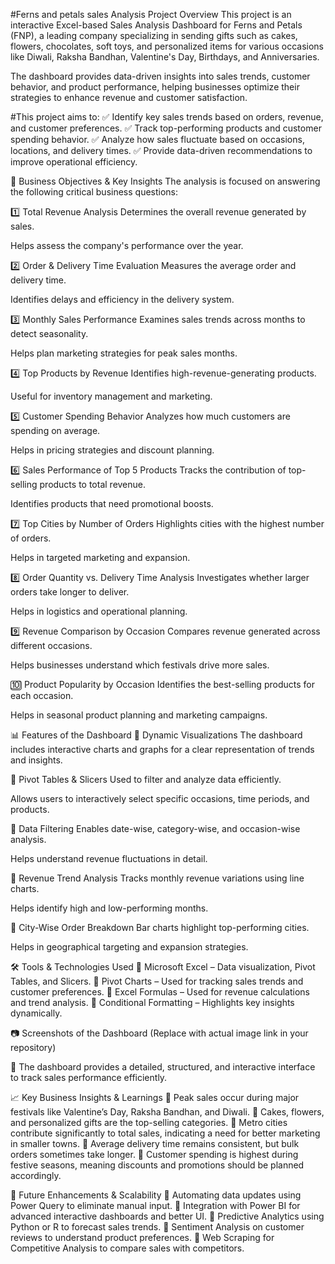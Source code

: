 #Ferns and petals sales Analysis
Project Overview
This project is an interactive Excel-based Sales Analysis Dashboard for Ferns and Petals (FNP), a leading company specializing in sending gifts such as cakes, flowers, chocolates, soft toys, and personalized items for various occasions like Diwali, Raksha Bandhan, Valentine's Day, Birthdays, and Anniversaries.

The dashboard provides data-driven insights into sales trends, customer behavior, and product performance, helping businesses optimize their strategies to enhance revenue and customer satisfaction.

#This project aims to:
✅ Identify key sales trends based on orders, revenue, and customer preferences.
✅ Track top-performing products and customer spending behavior.
✅ Analyze how sales fluctuate based on occasions, locations, and delivery times.
✅ Provide data-driven recommendations to improve operational efficiency.

🎯 Business Objectives & Key Insights
The analysis is focused on answering the following critical business questions:

1️⃣ Total Revenue Analysis
Determines the overall revenue generated by sales.

Helps assess the company's performance over the year.

2️⃣ Order & Delivery Time Evaluation
Measures the average order and delivery time.

Identifies delays and efficiency in the delivery system.

3️⃣ Monthly Sales Performance
Examines sales trends across months to detect seasonality.

Helps plan marketing strategies for peak sales months.

4️⃣ Top Products by Revenue
Identifies high-revenue-generating products.

Useful for inventory management and marketing.

5️⃣ Customer Spending Behavior
Analyzes how much customers are spending on average.

Helps in pricing strategies and discount planning.

6️⃣ Sales Performance of Top 5 Products
Tracks the contribution of top-selling products to total revenue.

Identifies products that need promotional boosts.

7️⃣ Top Cities by Number of Orders
Highlights cities with the highest number of orders.

Helps in targeted marketing and expansion.

8️⃣ Order Quantity vs. Delivery Time Analysis
Investigates whether larger orders take longer to deliver.

Helps in logistics and operational planning.

9️⃣ Revenue Comparison by Occasion
Compares revenue generated across different occasions.

Helps businesses understand which festivals drive more sales.

🔟 Product Popularity by Occasion
Identifies the best-selling products for each occasion.

Helps in seasonal product planning and marketing campaigns.

📊 Features of the Dashboard
🔹 Dynamic Visualizations
The dashboard includes interactive charts and graphs for a clear representation of trends and insights.

🔹 Pivot Tables & Slicers
Used to filter and analyze data efficiently.

Allows users to interactively select specific occasions, time periods, and products.

🔹 Data Filtering
Enables date-wise, category-wise, and occasion-wise analysis.

Helps understand revenue fluctuations in detail.

🔹 Revenue Trend Analysis
Tracks monthly revenue variations using line charts.

Helps identify high and low-performing months.

🔹 City-Wise Order Breakdown
Bar charts highlight top-performing cities.

Helps in geographical targeting and expansion strategies.

🛠 Tools & Technologies Used
🔹 Microsoft Excel – Data visualization, Pivot Tables, and Slicers.
🔹 Pivot Charts – Used for tracking sales trends and customer preferences.
🔹 Excel Formulas – Used for revenue calculations and trend analysis.
🔹 Conditional Formatting – Highlights key insights dynamically.

📷 Screenshots of the Dashboard
(Replace with actual image link in your repository)

📌 The dashboard provides a detailed, structured, and interactive interface to track sales performance efficiently.

📈 Key Business Insights & Learnings
🔹 Peak sales occur during major festivals like Valentine’s Day, Raksha Bandhan, and Diwali.
🔹 Cakes, flowers, and personalized gifts are the top-selling categories.
🔹 Metro cities contribute significantly to total sales, indicating a need for better marketing in smaller towns.
🔹 Average delivery time remains consistent, but bulk orders sometimes take longer.
🔹 Customer spending is highest during festive seasons, meaning discounts and promotions should be planned accordingly.

🚀 Future Enhancements & Scalability
🔹 Automating data updates using Power Query to eliminate manual input.
🔹 Integration with Power BI for advanced interactive dashboards and better UI.
🔹 Predictive Analytics using Python or R to forecast sales trends.
🔹 Sentiment Analysis on customer reviews to understand product preferences.
🔹 Web Scraping for Competitive Analysis to compare sales with competitors.

